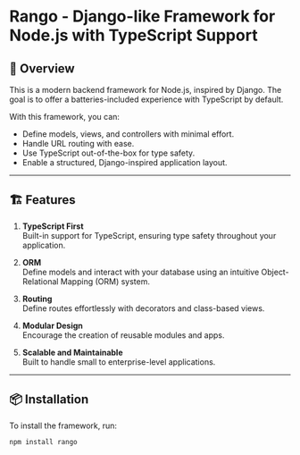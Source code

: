 # Rango - Django-like Framework for Node.js with TypeScript Support

## 🚀 Overview

This is a modern backend framework for Node.js, inspired by Django. The goal is to offer a batteries-included experience with TypeScript by default.

With this framework, you can:

- Define models, views, and controllers with minimal effort.
- Handle URL routing with ease.
- Use TypeScript out-of-the-box for type safety.
- Enable a structured, Django-inspired application layout.

---

## 🏗️ Features

1. **TypeScript First**  
   Built-in support for TypeScript, ensuring type safety throughout your application.

2. **ORM**  
   Define models and interact with your database using an intuitive Object-Relational Mapping (ORM) system.

3. **Routing**  
   Define routes effortlessly with decorators and class-based views.

4. **Modular Design**  
   Encourage the creation of reusable modules and apps.

5. **Scalable and Maintainable**  
   Built to handle small to enterprise-level applications.

---

## 📦 Installation

To install the framework, run:

```bash
npm install rango
```
